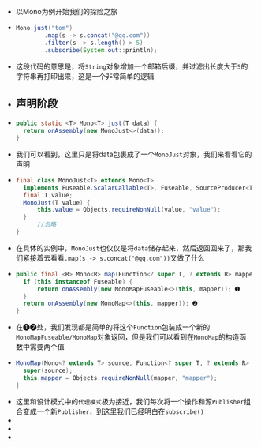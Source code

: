 - 以Mono为例开始我们的探险之旅
- ```java
  Mono.just("tom")
          .map(s -> s.concat("@qq.com"))
          .filter(s -> s.length() > 5)
          .subscribe(System.out::println);
  ```
- 这段代码的意思是，将`String`对象增加一个邮箱后缀，并过滤出长度大于`5`的字符串再打印出来，这是一个非常简单的逻辑
- ## 声明阶段
- ```java
  public static <T> Mono<T> just(T data) {
  	return onAssembly(new MonoJust<>(data));
  }
  ```
- 我们可以看到，这里只是将data包裹成了一个`MonoJust`对象，我们来看看它的声明
- ```java
  final class MonoJust<T> extends Mono<T> 
  	implements Fuseable.ScalarCallable<T>, Fuseable, SourceProducer<T>  {
  	final T value;
  	MonoJust(T value) {
  		this.value = Objects.requireNonNull(value, "value");
  	}
    	//忽略
  }
  ```
- 在具体的实例中，`MonoJust`也仅仅是将`data`储存起来，然后返回回来了，那我们紧接着去看看`.map(s -> s.concat("@qq.com"))`又做了什么
- ```java
  public final <R> Mono<R> map(Function<? super T, ? extends R> mapper) {
  	if (this instanceof Fuseable) {
  		return onAssembly(new MonoMapFuseable<>(this, mapper)); ➊
  	}
  	return onAssembly(new MonoMap<>(this, mapper)); ➋
  }
  ```
- 在➊➋处，我们发现都是简单的将这个`Function`包装成一个新的`MonoMapFuseable/MonoMap`对象返回，但是我们可以看到在`MonoMap`的构造函数中需要两个值
- ```java
  MonoMap(Mono<? extends T> source, Function<? super T, ? extends R> mapper) {
  	super(source);
  	this.mapper = Objects.requireNonNull(mapper, "mapper");
  }
  ```
- 这里和设计模式中的`代理模式`极为接近，我们每次将一个操作和源`Publisher`组合变成一个新`Publisher`，到这里我们已经明白在`subscribe()`
-
-
-